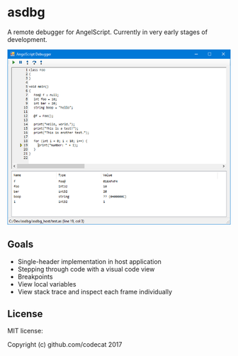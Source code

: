 # asdbg

A remote debugger for AngelScript. Currently in very early stages of development.

![](Screenshot.png)

## Goals

* Single-header implementation in host application
* Stepping through code with a visual code view
* Breakpoints
* View local variables
* View stack trace and inspect each frame individually

## License

MIT license:

Copyright (c) github.com/codecat 2017
